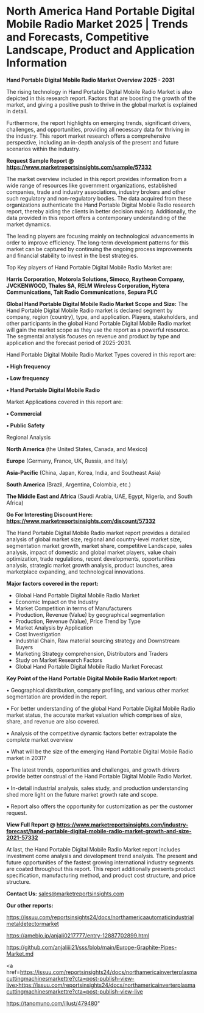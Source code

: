 # North America Hand Portable Digital Mobile Radio Market 2025 | Trends and Forecasts, Competitive Landscape, Product and Application Information

<Strong> Hand Portable Digital Mobile Radio Market Overview 2025 - 2031</strong>

The rising technology in Hand Portable Digital Mobile Radio Market is also depicted in this research report. Factors that are boosting the growth of the market, and giving a positive push to thrive in the global market is explained in detail.

Furthermore, the report highlights on emerging trends, significant drivers, challenges, and opportunities, providing all necessary data for thriving in the industry. This report market research offers a comprehensive perspective, including an in-depth analysis of the present and future scenarios within the industry.

<strong>Request Sample Report @ <a href=https://www.marketreportsinsights.com/sample/57332>https://www.marketreportsinsights.com/sample/57332</a></strong>

The market overview included in this report provides information from a wide range of resources like government organizations, established companies, trade and industry associations, industry brokers and other such regulatory and non-regulatory bodies. The data acquired from these organizations authenticate the Hand Portable Digital Mobile Radio research report, thereby aiding the clients in better decision making. Additionally, the data provided in this report offers a contemporary understanding of the market dynamics.

The leading players are focusing mainly on technological advancements in order to improve efficiency. The long-term development patterns for this market can be captured by continuing the ongoing process improvements and financial stability to invest in the best strategies.

Top Key players of Hand Portable Digital Mobile Radio Market are:

<strong>Harris Corporation, Motorola Solutions, Simoco, Raytheon Company, JVCKENWOOD, Thales SA, RELM Wireless Corporation, Hytera Communications, Tait Radio Communications, Sepura PLC</strong>

<strong><b>Global Hand Portable Digital Mobile Radio Market Scope and Size:</b></strong>
The Hand Portable Digital Mobile Radio market is declared segment by company, region (country), type, and application. Players, stakeholders, and other participants in the global Hand Portable Digital Mobile Radio market will gain the market scope as they use the report as a powerful resource. The segmental analysis focuses on revenue and product by type and application and the forecast period of 2025-2031.

Hand Portable Digital Mobile Radio Market Types covered in this report are:

<strong>• High frequency

• Low frequency

• Hand Portable Digital Mobile Radio</strong>

Market Applications covered in this report are:

<strong>• Commercial

• Public Safety</strong> 

Regional Analysis

<strong>North America</strong> (the United States, Canada, and Mexico)

<strong>Europe</strong> (Germany, France, UK, Russia, and Italy)

<strong>Asia-Pacific</strong> (China, Japan, Korea, India, and Southeast Asia)

<strong>South America</strong> (Brazil, Argentina, Colombia, etc.)

<strong>The Middle East and Africa</strong> (Saudi Arabia, UAE, Egypt, Nigeria, and South Africa)

<strong>Go For Interesting Discount Here: <a href=https://www.marketreportsinsights.com/discount/57332>https://www.marketreportsinsights.com/discount/57332</a></strong>

The Hand Portable Digital Mobile Radio market report provides a detailed analysis of global market size, regional and country-level market size, segmentation market growth, market share, competitive Landscape, sales analysis, impact of domestic and global market players, value chain optimization, trade regulations, recent developments, opportunities analysis, strategic market growth analysis, product launches, area marketplace expanding, and technological innovations.

<strong><b>Major factors covered in the report:</b></strong>
<ul>
  <li>Global Hand Portable Digital Mobile Radio Market </li>
  <li>Economic Impact on the Industry</li>
  <li>Market Competition in terms of Manufacturers</li>
  <li>Production, Revenue (Value) by geographical segmentation</li>
  <li>Production, Revenue (Value), Price Trend by Type</li>
  <li>Market Analysis by Application</li>
  <li>Cost Investigation</li>
  <li>Industrial Chain, Raw material sourcing strategy and Downstream Buyers</li>
  <li>Marketing Strategy comprehension, Distributors and Traders</li>
  <li>Study on Market Research Factors</li>
  <li>Global Hand Portable Digital Mobile Radio Market Forecast</li>
</ul>

<strong><b>Key Point of the Hand Portable Digital Mobile Radio Market report:</b></strong>

• Geographical distribution, company profiling, and various other market segmentation are provided in the report.

• For better understanding of the global Hand Portable Digital Mobile Radio market status, the accurate market valuation which comprises of size, share, and revenue are also covered.

• Analysis of the competitive dynamic factors better extrapolate the complete market overview

• What will be the size of the emerging Hand Portable Digital Mobile Radio market in 2031?

• The latest trends, opportunities and challenges, and growth drivers provide better construal of the Hand Portable Digital Mobile Radio Market.

• In-detail industrial analysis, sales study, and production understanding shed more light on the future market growth rate and scope.

• Report also offers the opportunity for customization as per the customer request.

<strong><b>View Full Report @ <a href=https://www.marketreportsinsights.com/industry-forecast/hand-portable-digital-mobile-radio-market-growth-and-size-2021-57332>https://www.marketreportsinsights.com/industry-forecast/hand-portable-digital-mobile-radio-market-growth-and-size-2021-57332</a></b></strong>


At last, the Hand Portable Digital Mobile Radio Market report includes investment come analysis and development trend analysis. The present and future opportunities of the fastest growing international industry segments are coated throughout this report. This report additionally presents product specification, manufacturing method, and product cost structure, and price structure.

<strong>Contact Us:</strong>
sales@marketreportsinsights.com

<strong>Our other reports:</strong>

<a href=https://issuu.com/reportsinsights24/docs/northamericaautomaticindustrialmetaldetectormarket>https://issuu.com/reportsinsights24/docs/northamericaautomaticindustrialmetaldetectormarket</a>

<a href=https://ameblo.jp/anjali0217777/entry-12887702899.html>https://ameblo.jp/anjali0217777/entry-12887702899.html</a>

<a href=https://github.com/anjaliiii21/sss/blob/main/Europe-Graphite-Pipes-Market.md>https://github.com/anjaliiii21/sss/blob/main/Europe-Graphite-Pipes-Market.md</a>

<a href=https://issuu.com/reportsinsights24/docs/northamericainverterplasmacuttingmachinesmarkettre?cta=post-publish-view-live>https://issuu.com/reportsinsights24/docs/northamericainverterplasmacuttingmachinesmarkettre?cta=post-publish-view-live</a>

<a href=https://tanomuno.com/illust/479480>https://tanomuno.com/illust/479480</a>"
